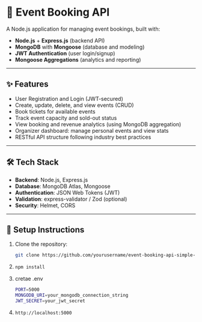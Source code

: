 
# 📅 Event Booking API 

A  Node.js application for managing event bookings, built with:

- **Node.js** + **Express.js** (backend API)
- **MongoDB** with **Mongoose** (database and modeling)
- **JWT Authentication** (user login/signup)
- **Mongoose Aggregations** (analytics and reporting)

---

## ✨ Features

- User Registration and Login (JWT-secured)
- Create, update, delete, and view events (CRUD)
- Book tickets for available events
- Track event capacity and sold-out status
- View booking and revenue analytics (using MongoDB aggregation)
- Organizer dashboard: manage personal events and view stats
- RESTful API structure following industry best practices

---

## 🛠️ Tech Stack

- **Backend**: Node.js, Express.js
- **Database**: MongoDB Atlas, Mongoose
- **Authentication**: JSON Web Tokens (JWT)
- **Validation**: express-validator / Zod (optional)
- **Security**: Helmet, CORS

---



## 🚀 Setup Instructions

1. Clone the repository:
   ```bash
   git clone https://github.com/yourusername/event-booking-api-simple-ejs-frontend.git

2. ```bash
   npm install
3. cretae .env
   ```bash
   PORT=5000
   MONGODB_URI=your_mongodb_connection_string
   JWT_SECRET=your_jwt_secret
5. ```bash
   http://localhost:5000



